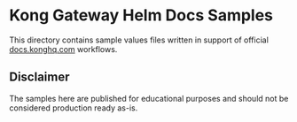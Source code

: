 # Kong Gateway Helm Docs Samples
This directory contains sample values files written in support of official [docs.konghq.com](https://docs.konghq.com/gateway/3.0.x/install-and-run/) workflows.

## Disclaimer
The samples here are published for educational purposes and should not be considered production ready as-is.